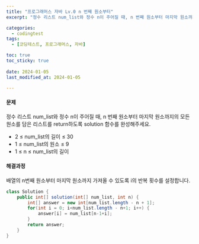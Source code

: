 ```yaml
---
title: "프로그래머스 자바 Lv.0 n 번째 원소부터"
excerpt: "정수 리스트 num_list와 정수 n이 주어질 때, n 번째 원소부터 마지막 원소까지의 모든 원소를 담은 리스트를 return하도록 solution 함수를 완성해주세요."

categories:
  - codingtest
tags:
  - [코딩테스트, 프로그래머스, 자바]

toc: true
toc_sticky: true
 
date: 2024-01-05
last_modified_at: 2024-01-05

---
```


#### 문제
정수 리스트 num_list와 정수 n이 주어질 때, n 번째 원소부터 마지막 원소까지의 모든 원소를 담은 리스트를 return하도록 solution 함수를 완성해주세요.

- 2 ≤ num_list의 길이 ≤ 30
- 1 ≤ num_list의 원소 ≤ 9
- 1 ≤ n ≤ num_list의 길이

#### 해결과정
배열의 n번째 원소부터 마지막 원소까지 가져올 수 있도록 i의 반복 횟수를 설정합니다.

```java
class Solution {
    public int[] solution(int[] num_list, int n) {
        int[] answer = new int[num_list.length - n + 1];
        for(int i = 0; i<num_list.length - n+1; i++) {
            answer[i] = num_list[n-1+i];
        }
        return answer;
    }
}
```